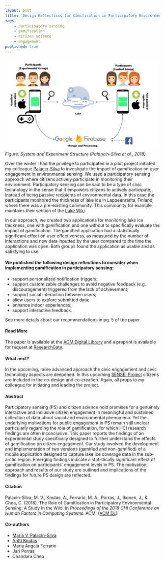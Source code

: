 ```yaml
---
layout: post
title: 'Design Reflections for Gamification in Participatory Environmental Sensing'
tags:
    - participatory sensing
    - gamification
    - citizen science
    - engagement
published: true
---
```


![Figure: System and Experiment Structure](/assets/img/2018-04-29-jarvigado.jpg)
*Figure: System and Experiment Structure (Palancin-Silva et al., 2018)*

Over the winter I had the privilege to participated in a pilot project initiated my colleague [Palacin-Silva](https://twitter.com/vpalacin) to investigate the impact of gamification on user engagement in environmental sensing. We used a participatory sensing approach where citizens actively participate in monitoring their environment. Participatory sensing can be said to be a type of civic technology in the sense that it empowers citizens to actively participate, instead of being passive recipients of environmental data. In this case the participants monitored the thickness of lake ice in Lappeenranta, Finland, where there was a pre-existing community. This community for example maintains their section of the [Lake Wiki](http://www.jarviwiki.fi/wiki/Etusivu).

In our approach, we created two applications for monitoring lake ice thickness, one with gamification and one without to specifically evaluate the impact of gamification. The gamified application had a statistically significant effect on user effectiveness, as measured by the number of interactions and new data inputted by the user compared to the time the application was open. Both groups found the application as usable and as satisfying to use.

<!--more-->

#### We published the following design reflections to consider when implementing gamification in participatory sensing:

 - support personalized notification triggers;
 - support customizable challenges to avoid negative feedback (e.g. discouragement) triggered from the lack of achievement;
 - support social interaction between users;
 - allow users to explore submitted data;
 - enhance indoor experiences;
 - support interactive feedback.

See more details about our recommendations in pg. 5 of the paper.

#### Read More
The paper is available at the [ACM Digital Library](https://doi.org/10.1145/3173574.3173795) and a preprint is available for request at [ResearchGate](https://www.researchgate.net/publication/324659980_The_Role_of_Gamification_in_Participatory_Environmental_Sensing_A_Study_In_the_Wild).

#### What next?
In the upcoming, more advanced approach the civic engagement and civic technology aspects are deepened. In this upcoming [SENSEI Project](https://www.facebook.com/senseilpr/) citizens are included in the co-design and co-creation. Again, all props to my colleague for initiating and leading the project.

#### Abstract
Participatory sensing (PS) and citizen science hold promises for a genuinely interactive and inclusive citizen engagement in meaningful and sustained collection of data about social and environmental phenomena. Yet the underlying motivations for public engagement in PS remain still unclear particularly regarding the role of gamification, for which HCI research findings are often inconclusive. This paper reports the findings of an experimental study specifically designed to further understand the effects of gamification on citizen engagement. Our study involved the development and implementation of two versions (gamified and non-gamified) of a mobile application designed to capture lake ice coverage data in the sub-arctic region. Emerging findings indicate a statistically significant effect of gamification on participants' engagement levels in PS. The motivation, approach and results of our study are outlined and implications of the findings for future PS design are reflected.

#### Citation
Palacin-Silva, M. V., Knutas, A., Ferrario, M. A., Porras, J., Ikonen, J., & Chea, C. (2018). The Role of Gamification in Participatory Environmental Sensing: A Study In the Wild. In *Proceedings of the 2018 CHI Conference on Human Factors in Computing Systems*. ACM. ([ACM DL](https://doi.org/10.1145/3173574.3173795))

#### Co-authors
* [Maria V. Palacin-Silva](https://twitter.com/vpalacin)
* [Antti Knutas](https://twitter.com/aknutas)
* Maria Angela Ferrario
* Jari Porras
* Chandara Chea